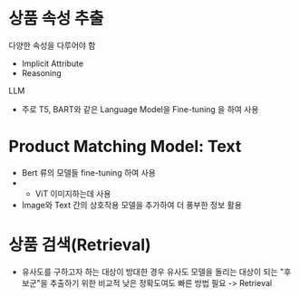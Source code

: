 # 상품 속성 추출
다양한 속성을 다루어야 함
- Implicit Attribute
- Reasoning

LLM
- 주로 T5, BART와 같은 Language Model을 Fine-tuning 을 하여 사용

# Product Matching Model: Text
- Bert 류의 모델들 fine-tuning 하여 사용
- + ViT 이미지하는데 사용
- Image와 Text 간의 상호작용 모델을 추가하여 더 풍부한 정보 활용

# 상품 검색(Retrieval)
- 유사도를 구하고자 하는 대상이 방대한 경우 유사도 모델을 돌리는 대상이 되는 "후보군"을 추출하기 위한 비교적 낮은 정확도여도 빠른 방법 필요 -> Retrieval


